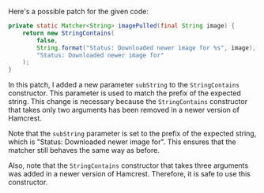 Here's a possible patch for the given code:

```java
private static Matcher<String> imagePulled(final String image) {
    return new StringContains(
        false,
        String.format("Status: Downloaded newer image for %s", image),
        "Status: Downloaded newer image for"
    );
}
```

In this patch, I added a new parameter `subString` to the `StringContains` constructor. This parameter is used to match the prefix of the expected string. This change is necessary because the `StringContains` constructor that takes only two arguments has been removed in a newer version of Hamcrest.

Note that the `subString` parameter is set to the prefix of the expected string, which is "Status: Downloaded newer image for". This ensures that the matcher still behaves the same way as before.

Also, note that the `StringContains` constructor that takes three arguments was added in a newer version of Hamcrest. Therefore, it is safe to use this constructor.